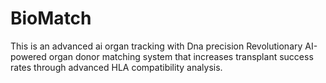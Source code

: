 # BioMatch
This is an advanced ai organ tracking with Dna precision Revolutionary AI-powered organ donor matching system that increases transplant success rates through advanced HLA compatibility analysis.
